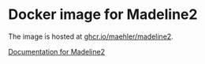 # Docker image for Madeline2

The image is hosted at [ghcr.io/maehler/madeline2](https://ghcr.io/maehler/madeline2).

[Documentation for Madeline2](https://madeline.med.umich.edu/madeline/documentation.php)
